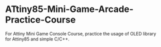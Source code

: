 # ATtiny85-Mini-Game-Arcade-Practice-Course

For Attiny Mini Game Console Course, practice the usage of OLED library for Attiny85 and simple C/C++.
